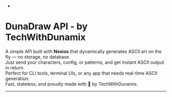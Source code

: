 -

# DunaDraw API - by TechWithDunamix

A simple API built with **Nexios** that dynamically generates ASCII art on the fly — no storage, no database.  
Just send your characters, config, or patterns, and get instant ASCII output in return.  
Perfect for CLI tools, terminal UIs, or any app that needs real-time ASCII generation.  
Fast, stateless, and proudly made with 💜 by TechWithDunamix.

---
